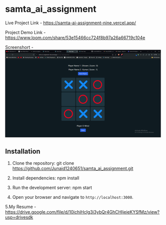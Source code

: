 # samta_ai_assignment

Live Project Link - https://samta-ai-assignment-nine.vercel.app/

Project Demo Link - https://www.loom.com/share/53e15466cc724f8b97a26a66719c104e

Screenshort - ![alt text](image.png)

## Installation

1. Clone the repository:
   git clone https://github.com/Junaid1240651/samta_ai_assignment.git

2. Install dependencies:
   npm install

3. Run the development server:
   npm start

4. Open your browser and navigate to `http://localhost:3000`.

5.My Resume - https://drive.google.com/file/d/10ichiHcIg3i3ybQr4GhCHIjeieKYSfMz/view?usp=drivesdk
